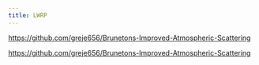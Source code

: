 ```yaml
---
title: LWRP
---
```


https://github.com/greje656/Brunetons-Improved-Atmospheric-Scattering

https://github.com/greje656/Brunetons-Improved-Atmospheric-Scattering